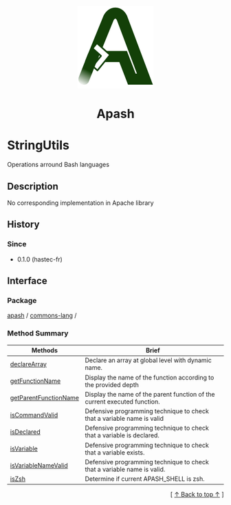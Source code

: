 
<div align='center' id='apash-top'>
  <a href='https://github.com/hastec-fr/apash'>
    <img alt='apash-logo' src='../../../../../assets/apash-logo.svg'/>
  </a>

  # Apash
</div>


 <!-- @class -->
# StringUtils
Operations arround Bash languages
## Description
   No corresponding implementation in Apache library

## History
### Since
  * 0.1.0 (hastec-fr)

## Interface
### Package
<!-- apash.packageBegin -->
[apash](../../apash.md) / [commons-lang](../commons-lang.md) / 
<!-- apash.packageEnd -->
 
### Method Summary
<!-- apash.summaryTableBegin -->
| Methods                  | Brief                                 |
|--------------------------|---------------------------------------|
|[declareArray](BashUtils/declareArray.md)|Declare an array at global level with dynamic name.|
|[getFunctionName](BashUtils/getFunctionName.md)|Display the name of the function according to the provided depth|
|[getParentFunctionName](BashUtils/getParentFunctionName.md)|Display the name of the parent function of the current executed function.|
|[isCommandValid](BashUtils/isCommandValid.md)|Defensive programming technique to check that a variable name is valid|
|[isDeclared](BashUtils/isDeclared.md)|Defensive programming technique to check that a variable is declared.|
|[isVariable](BashUtils/isVariable.md)|Defensive programming technique to check that a variable exists.|
|[isVariableNameValid](BashUtils/isVariableNameValid.md)|Defensive programming technique to check that a variable name is valid.|
|[isZsh](BashUtils/isZsh.md)|Determine if current APASH_SHELL is zsh.|
<!-- apash.summaryTableEnd -->

  <div align='right'>[ <a href='#apash-top'>↑ Back to top ↑</a> ]</div>

